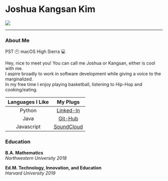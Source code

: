 # Joshua Kangsan Kim

<img src="https://odis.homeaway.com/odis/destination/2b4108ba-cbdb-4505-8950-57b997042ef9.hw1.jpg"/>

---

### About Me
PST :clock10:  macOS High Sierra :computer:  

Hey, nice to meet you!  You can call me Joshua or Kangsan, either is cool with me.  
I aspire broadly to work in software development while giving a voice to the marginalized.  
In my free time I enjoy playing basketball, listening to Hip-Hop and cooking/eating.

| Languages I Like | My Plugs |
|:-:|:-:|
| Python |[Linked-In](https://www.linkedin.com/in/kimkangsan/) |
| Java | [Git-Hub](https://github.com/jimkosh) |
| Javascript| [SoundCloud](https://soundcloud.com/kangsanoise) |

### Education 
__B.A. Mathematics__  
_Northwestern University 2018_  

__Ed.M. Technology, Innovation, and Education__  
_Harvard University 2019_  

